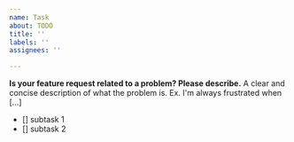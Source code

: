 ```yaml
---
name: Task
about: TODO
title: ''
labels: ''
assignees: ''

---
```


**Is your feature request related to a problem? Please describe.**
A clear and concise description of what the problem is. Ex. I'm always frustrated when [...]

- [] subtask 1
- [] subtask 2
